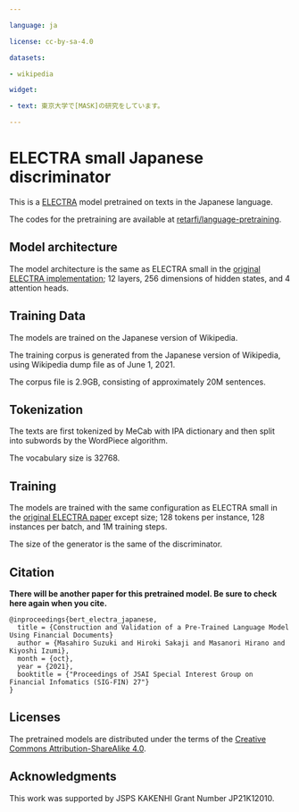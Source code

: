 ```yaml
---

language: ja

license: cc-by-sa-4.0

datasets:

- wikipedia

widget:

- text: 東京大学で[MASK]の研究をしています。

---
```


# ELECTRA small Japanese discriminator

This is a [ELECTRA](https://github.com/google-research/electra) model pretrained on texts in the Japanese language.

The codes for the pretraining are available at [retarfi/language-pretraining](https://github.com/retarfi/language-pretraining/tree/v1.0).

## Model architecture

The model architecture is the same as ELECTRA small in the [original ELECTRA implementation](https://github.com/google-research/electra); 12 layers, 256 dimensions of hidden states, and 4 attention heads.

## Training Data

The models are trained on the Japanese version of Wikipedia.

The training corpus is generated from the Japanese version of Wikipedia, using Wikipedia dump file as of June 1, 2021. 

The corpus file is 2.9GB, consisting of approximately 20M sentences.

## Tokenization

The texts are first tokenized by MeCab with IPA dictionary and then split into subwords by the WordPiece algorithm.

The vocabulary size is 32768.

## Training

The models are trained with the same configuration as ELECTRA small in the [original ELECTRA paper](https://arxiv.org/abs/2003.10555) except size; 128 tokens per instance, 128 instances per batch, and 1M training steps.

The size of the generator is the same of the discriminator.

## Citation

**There will be another paper for this pretrained model. Be sure to check here again when you cite.**

```
@inproceedings{bert_electra_japanese,
  title = {Construction and Validation of a Pre-Trained Language Model
Using Financial Documents}
  author = {Masahiro Suzuki and Hiroki Sakaji and Masanori Hirano and Kiyoshi Izumi},
  month = {oct},
  year = {2021},
  booktitle = {"Proceedings of JSAI Special Interest Group on Financial Infomatics (SIG-FIN) 27"}
}
```

## Licenses

The pretrained models are distributed under the terms of the [Creative Commons Attribution-ShareAlike 4.0](https://creativecommons.org/licenses/by-sa/4.0/).

## Acknowledgments

This work was supported by JSPS KAKENHI Grant Number JP21K12010.
